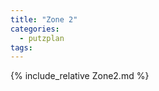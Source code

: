 ```yaml
---
title: "Zone 2"
categories:
  - putzplan
tags:
---
```



<!--more-->
{%  include_relative Zone2.md %}

<!--stackedit_data:
eyJoaXN0b3J5IjpbNzIzODEwMDc2LC0xNDYzMjkxMjMxLDIxMz
g0NTY5MDhdfQ==
-->